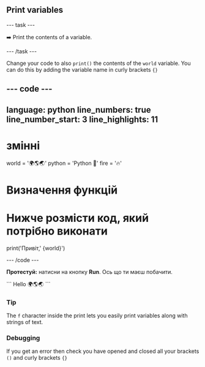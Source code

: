 <h2 class="c-project-heading--task">Print variables</h2>

\--- task ---

➡️ Print the contents of a variable.

\--- /task ---

Change your code to also `print()` the contents of the `world` variable. You can do this by adding the variable name in curly brackets `{}`

## --- code ---

language: python
line_numbers: true
line_number_start: 3
line_highlights: 11
--------------------------------------------------------

# змінні

world = '🌍🌎🌏'
python = 'Python 🐍'
fire = '🔥'

# Визначення функцій

# Нижче розмісти код, який потрібно виконати

print('Привіт,' {world}')

\--- /code ---

**Протестуй:** натисни на кнопку **Run**.
Ось що ти маєш побачити.

<div class="c-project-output">
```
Hello 🌍🌎🌏
```
</div>

<div class="c-project-callout c-project-callout--tip">

### Tip

The `f` character inside the print lets you easily print variables along with strings of text.

</div>

<div class="c-project-callout c-project-callout--debug">

### Debugging

If you get an error then check you have opened and closed all your brackets `()` and curly brackets `{}`

</div>
